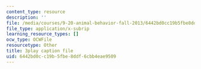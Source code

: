 ```yaml
---
content_type: resource
description: ''
file: /media/courses/9-20-animal-behavior-fall-2013/6442bd0cc19b5fbe8ddf6cbb4eae9509_472237.vtt
file_type: application/x-subrip
learning_resource_types: []
ocw_type: OCWFile
resourcetype: Other
title: 3play caption file
uid: 6442bd0c-c19b-5fbe-8ddf-6cbb4eae9509
---
```


